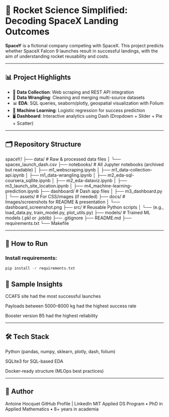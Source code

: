 # 🚀 Rocket Science Simplified: Decoding SpaceX Landing Outcomes

**SpaceY** is a fictional company competing with SpaceX. This project predicts whether SpaceX Falcon 9 launches result in successful landings, with the aim of understanding rocket reusability and costs. 

---

## 📊 Project Highlights

- 🔎 **Data Collection**: Web scraping and REST API integration
- 🧹 **Data Wrangling**: Cleaning and merging multi-source datasets
- 📊 **EDA**: SQL queries, seaborn/plotly, geospatial visualization with Folium
- 🤖 **Machine Learning**: Logistic regression for success prediction
- 🖥️ **Dashboard**: Interactive analytics using Dash (Dropdown + Slider + Pie + Scatter)

---

## 🗂️ Repository Structure

spaceY/
├── data/                     # Raw & processed data files
│   └── spacex_launch_dash.csv
├── notebooks/                # All Jupyter notebooks (archived but readable)
│   ├── m1_webscraping.ipynb
│   ├── m1_data-collection-api.ipynb
│   ├── m1_data-wrangling.ipynb
│   ├── m2_eda-sql-coursera_sqllite.ipynb
│   ├── m2_eda-dataviz.ipynb
│   ├── m3_launch_site_location.ipynb
│   ├── m4_machine-learning-prediction.ipynb
├── dashboard/                # Dash app files
│   ├── m3_dashboard.py
│   └── assets/               # For CSS/images (if needed)
├── docs/                     # Images/screenshots for README & presentation
│   └── dashboard_screenshot.png
├── src/                      # Reusable Python scripts
│   └── (e.g., load_data.py, train_model.py, plot_utils.py)
├── models/                   # Trained ML models (.pkl or .joblib)
├── .gitignore
├── README.md
├── requirements.txt
└── Makefile


---

## 🧪 How to Run

### Install requirements:
```bash
pip install -r requirements.txt
```

## 📌 Sample Insights
CCAFS site had the most successful launches

Payloads between 5000–8000 kg had the highest success rate

Booster version B5 had the highest reliability

---

## 🛠 Tech Stack
Python (pandas, numpy, sklearn, plotly, dash, folium)

SQLite3 for SQL-based EDA

Docker-ready structure (MLOps best practices)


---

## 👤 Author
Antoine Hocquet
GitHub Profile | LinkedIn
MIT Applied DS Program • PhD in Applied Mathematics • 8+ years in academia
